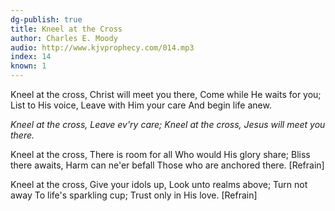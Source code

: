 ```yaml
---
dg-publish: true
title: Kneel at the Cross
author: Charles E. Moody
audio: http://www.kjvprophecy.com/014.mp3
index: 14
known: 1
---
```


Kneel at the cross,
Christ will meet you there,
Come while He waits for you;
List to His voice,
Leave with Him your care
And begin life anew.

*Kneel at the cross,
Leave ev'ry care;
Kneel at the cross,
Jesus will meet you there.*

Kneel at the cross,
There is room for all
Who would His glory share;
Bliss there awaits,
Harm can ne'er befall
Those who are anchored there. [Refrain]

Kneel at the cross,
Give your idols up,
Look unto realms above;
Turn not away
To life's sparkling cup;
Trust only in His love. [Refrain]